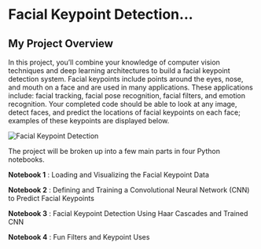 [//]: # (Image References)

[image1]: ./images/key_pts_example.png "Facial Keypoint Detection"

# Facial Keypoint Detection...

## My Project Overview

In this project, you’ll combine your knowledge of computer vision techniques and deep learning architectures to build a facial keypoint detection system. Facial keypoints include points around the eyes, nose, and mouth on a face and are used in many applications. These applications include: facial tracking, facial pose recognition, facial filters, and emotion recognition. Your completed code should be able to look at any image, detect faces, and predict the locations of facial keypoints on each face; examples of these keypoints are displayed below.

![Facial Keypoint Detection][image1]

The project will be broken up into a few main parts in four Python notebooks.

__Notebook 1__ : Loading and Visualizing the Facial Keypoint Data

__Notebook 2__ : Defining and Training a Convolutional Neural Network (CNN) to Predict Facial Keypoints

__Notebook 3__ : Facial Keypoint Detection Using Haar Cascades and  Trained CNN

__Notebook 4__ : Fun Filters and Keypoint Uses
